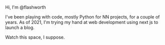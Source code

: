 Hi, I'm @flashworth

I've been playing with code, mostly Python for NN projects, for a couple of years. As of 2021, I'm trying my hand at web development using next js to launch a blog.

Watch this space, I suppose.

